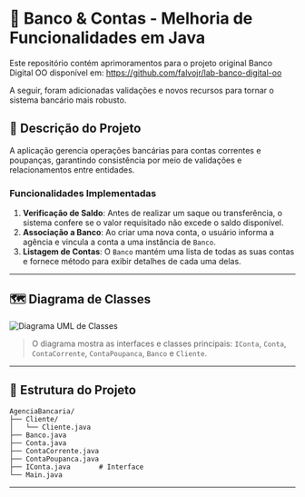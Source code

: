 # 🏦 Banco & Contas - Melhoria de Funcionalidades em Java

Este repositório contém aprimoramentos para o projeto original Banco Digital OO disponível em: https://github.com/falvojr/lab-banco-digital-oo

A seguir, foram adicionadas validações e novos recursos para tornar o sistema bancário mais robusto.

## 📄 Descrição do Projeto

A aplicação gerencia operações bancárias para contas correntes e poupanças, garantindo consistência por meio de validações e relacionamentos entre entidades.

### Funcionalidades Implementadas

1. **Verificação de Saldo**: Antes de realizar um saque ou transferência, o sistema confere se o valor requisitado não excede o saldo disponível.
2. **Associação a Banco**: Ao criar uma nova conta, o usuário informa a agência e vincula a conta a uma instância de `Banco`.
3. **Listagem de Contas**: O `Banco` mantém uma lista de todas as suas contas e fornece método para exibir detalhes de cada uma delas.

---

## 🗺️ Diagrama de Classes

![Diagrama UML de Classes](https://github.com/user-attachments/assets/eaa3a9c3-03c3-4f54-a411-a852245db3da)


> O diagrama mostra as interfaces e classes principais: `IConta`, `Conta`, `ContaCorrente`, `ContaPoupanca`, `Banco` e `Cliente`.

---

## 📁 Estrutura do Projeto

```
AgenciaBancaria/
├── Cliente/
│   └── Cliente.java
├── Banco.java
├── Conta.java
├── ContaCorrente.java
├── ContaPoupanca.java
├── IConta.java       # Interface
└── Main.java
```

---
